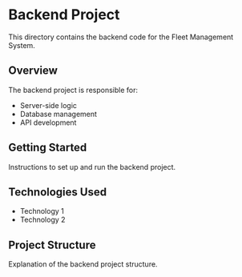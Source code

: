 # Backend Project

This directory contains the backend code for the Fleet Management System.

## Overview

The backend project is responsible for:

- Server-side logic
- Database management
- API development

## Getting Started

Instructions to set up and run the backend project.

## Technologies Used

- Technology 1
- Technology 2

## Project Structure

Explanation of the backend project structure.
